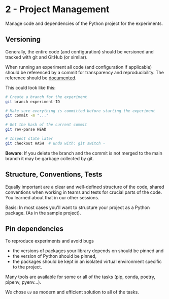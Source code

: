 # 2 - Project Management
Manage code and dependencies of the Python project for the experiments.

## Versioning

Generally, the entire code (and configuration) should be versioned and tracked with git and GitHub (or similar).

When running an experiment all code (and configuration if applicable) should be referenced by a commit for transparency and reproducibility.
The reference should be [documented](2-documentation.md).

This could look like this:
```bash
# Create a branch for the experiment
git branch experiment-ID

# Make sure everything is committed before starting the experiment
git commit -m "..."

# Get the hash of the current commit
git rev-parse HEAD

# Inspect state later 
git checkout HASH  # undo with: git switch - 
```
**Beware**: If you delete the branch and the commit is not merged to the main branch it may be garbage collected by git.

## Structure, Conventions, Tests

Equally important are a clear and well-defined structure of the code, shared conventions when working in teams and tests for crucial parts of the code.
You learned about that in our other sessions.

Basis: In most cases you'll want to structure your project as a Python package. (As in the sample project).

<!-- 
Maybe: Recommendations for ML experiment specific structure.
 -->

## Pin dependencies
To reproduce experiments and avoid bugs
- the versions of packages your library depends on should be pinned and
- the version of Python should be pinned,
- the packages should be kept in an isolated virtual environment specific to the project.

Many tools are available for some or all of the tasks (pip, conda, poetry, pipenv, pyenv...). 

We chose `uv` as modern and efficient solution to all of the tasks.

<!-- See ./uv.sh -->
